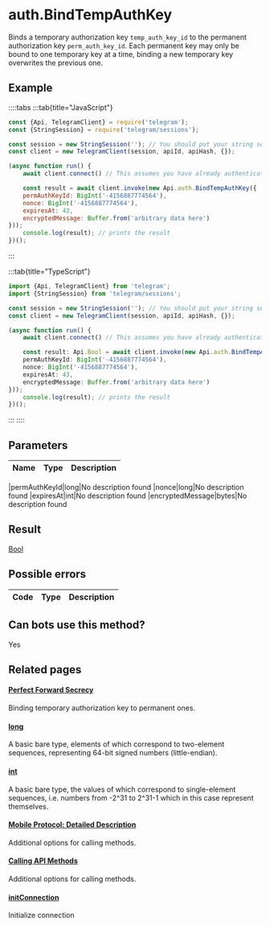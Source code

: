 # auth.BindTempAuthKey

Binds a temporary authorization key `temp_auth_key_id` to the permanent authorization key `perm_auth_key_id`. Each permanent key may only be bound to one temporary key at a time, binding a new temporary key overwrites the previous one.



## Example

::::tabs
:::tab{title="JavaScript"}
```js
const {Api, TelegramClient} = require('telegram');
const {StringSession} = require('telegram/sessions');

const session = new StringSession(''); // You should put your string session here
const client = new TelegramClient(session, apiId, apiHash, {});

(async function run() {
    await client.connect() // This assumes you have already authenticated with .start()

    const result = await client.invoke(new Api.auth.BindTempAuthKey({
    permAuthKeyId: BigInt('-4156887774564'),
    nonce: BigInt('-4156887774564'),
    expiresAt: 43,
    encryptedMessage: Buffer.from('arbitrary data here')
}));
    console.log(result); // prints the result
})();
```
:::

:::tab{title="TypeScript"}
```ts
import {Api, TelegramClient} from 'telegram';
import {StringSession} from 'telegram/sessions';

const session = new StringSession(''); // You should put your string session here
const client = new TelegramClient(session, apiId, apiHash, {});

(async function run() {
    await client.connect() // This assumes you have already authenticated with .start()

    const result: Api.Bool = await client.invoke(new Api.auth.BindTempAuthKey({
    permAuthKeyId: BigInt('-4156887774564'),
    nonce: BigInt('-4156887774564'),
    expiresAt: 43,
    encryptedMessage: Buffer.from('arbitrary data here')
}));
    console.log(result); // prints the result
})();
```
:::
::::



## Parameters

| Name | Type | Description |
| :--: | ---- | ----------- |

|permAuthKeyId|long|No description found
|nonce|long|No description found
|expiresAt|int|No description found
|encryptedMessage|bytes|No description found


## Result

[Bool](https://core.telegram.org/type/Bool)



## Possible errors

| Code | Type | Description |
| :--: | ---- | ----------- |



## Can bots use this method?

Yes

## Related pages

#### [Perfect Forward Secrecy](https://core.telegram.org/api/pfs)

Binding temporary authorization key to permanent ones.



#### [long](https://core.telegram.org/type/long)

A basic bare type, elements of which correspond to two-element sequences, representing 64-bit signed numbers (little-endian).



#### [int](https://core.telegram.org/type/int)

A basic bare type, the values of which correspond to single-element sequences, i.e. numbers from -2^31 to 2^31-1 which in this case represent themselves.



#### [﻿Mobile Protocol: Detailed Description](https://core.telegram.org/mtproto/description)

Additional options for calling methods.



#### [Calling API Methods](https://core.telegram.org/api/invoking)

Additional options for calling methods.



#### [initConnection](https://core.telegram.org/method/initConnection)

Initialize connection




